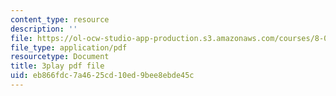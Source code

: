 ```yaml
---
content_type: resource
description: ''
file: https://ol-ocw-studio-app-production.s3.amazonaws.com/courses/8-03sc-physics-iii-vibrations-and-waves-fall-2016/eb866fdc7a4625cd10ed9bee8ebde45c_7Knpp3AIteQ.pdf
file_type: application/pdf
resourcetype: Document
title: 3play pdf file
uid: eb866fdc-7a46-25cd-10ed-9bee8ebde45c
---
```

